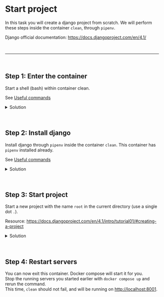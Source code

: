 # Start project

In this task you will create a django project from scratch.
We will perform these steps inside the container `clean`, through `pipenv`.

Django official documentation:
https://docs.djangoproject.com/en/4.1/

<br>
<hr>
<br>

## Step 1: Enter the container

Start a shell (bash) within container clean.

See [Useful commands](../useful-commands.md)

<details>
<summary>Solution</summary>

To enter container (from root of project on host machine):

```
docker compose run clean bash
```

</details>

<br>
<br>

## Step 2: Install django

Install django through `pipenv` inside the container `clean`.
This container has `pipenv` installed already.

See [Useful commands](../useful-commands.md)

<details>
<summary>Solution</summary>

```
pipenv install django
```

</details>

<br>
<br>

## Step 3: Start project

Start a new project with the name `root` in the current directory (use a single dot `.`).

Resource: https://docs.djangoproject.com/en/4.1/intro/tutorial01/#creating-a-project

<details>
<summary>Solution</summary>

To create project (from root of project on host machine):

```
pipenv run django-admin startproject root .
```

</details>

<br>
<br>

## Step 4: Restart servers

You can now exit this container. Docker compose will start it for you.  
Stop the running servers you started earlier with `docker compose up` and rerun the command.  
This time, `clean` should not fail, and will be running on [http://localhost:8001](http://localhost:8001).

<br>

